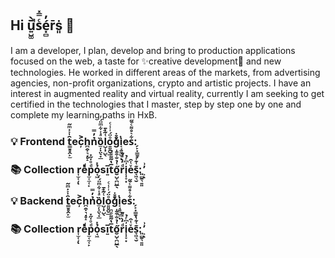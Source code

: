 ## Hi u͍̺͚̅̀̚sͨ̿̽é͓̻̓r̄ṡ͈ 👋
I am a developer, I plan, develop and bring to production applications focused on the web, a taste for ✨creative development🎨 and new technologies. He worked in different areas of the markets, from advertising agencies, non-profit organizations, crypto and artistic projects. I have an interest in augmented reality and virtual reality, currently I am seeking to get certified in the technologies that I master, step by step one by one and complete my learning paths in HxB.

### 💡 Frontend t͇͍̥̭̙̫̑̍͐̇ͫ̃ec̦͐h̪̯͓͉̘̥̝n̉̓̿ȍ̫̦̣̤̖̟̲ͣͭ͋ͫ̈́ͬl̺̜͓̺̖ͭ̃͛̄̚o͍͈̭̬̲ͦ̈́ͥ̾ͨgͭ̌̄ͤ̇i͔̘̱̼̺̠ͅes͋͛̊͌ͨ̄̋:̗̙͙̳̱͙

### 📚 Collection r͎̫̜̦ͅeͯͩp̫͔̼̜̙ͩͦ̇̋̽ỏ̘͖̽si͍̅t̅̔̃͌ͦ̚ő̮̺͔̪̺̲̖͑̉̐͒̄̍rͩ̒̀ͣ̌̚i̜̩̞͙͗͆ͬ̉eͮͭ̑s̞͖͉̮͊͑͊̾:͈̻̱͉͍͈ ͕̓͗ͅ

### 💡 Backend t͇͍̥̭̙̫̑̍͐̇ͫ̃ec̦͐h̪̯͓͉̘̥̝n̉̓̿ȍ̫̦̣̤̖̟̲ͣͭ͋ͫ̈́ͬl̺̜͓̺̖ͭ̃͛̄̚o͍͈̭̬̲ͦ̈́ͥ̾ͨgͭ̌̄ͤ̇i͔̘̱̼̺̠ͅes͋͛̊͌ͨ̄̋:̗̙͙̳̱͙

### 📚 Collection r͎̫̜̦ͅeͯͩp̫͔̼̜̙ͩͦ̇̋̽ỏ̘͖̽si͍̅t̅̔̃͌ͦ̚ő̮̺͔̪̺̲̖͑̉̐͒̄̍rͩ̒̀ͣ̌̚i̜̩̞͙͗͆ͬ̉eͮͭ̑s̞͖͉̮͊͑͊̾:͈̻̱͉͍͈ ͕̓͗ͅ



